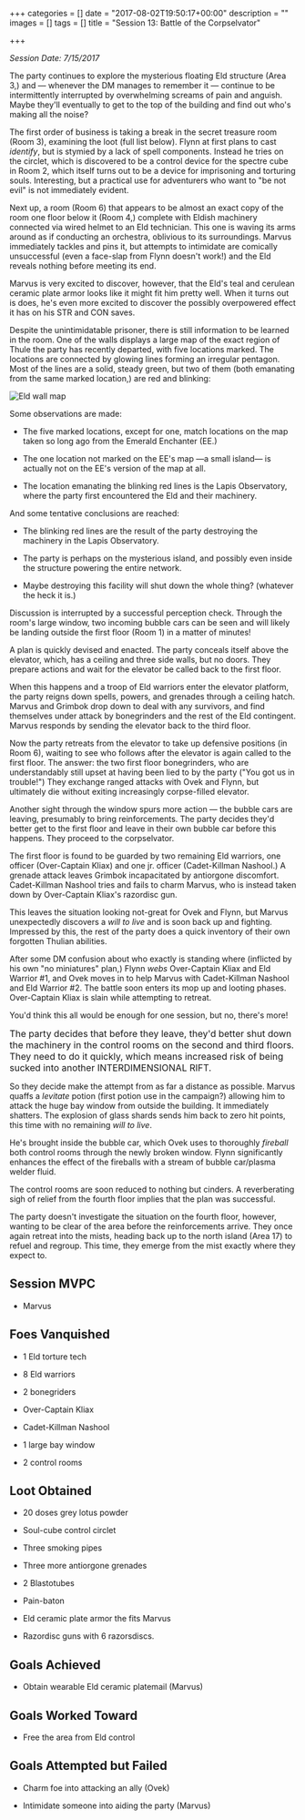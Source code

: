 +++
categories = []
date = "2017-08-02T19:50:17+00:00"
description = ""
images = []
tags = []
title = "Session 13: Battle of the Corpselvator"

+++


*Session Date: 7/15/2017*

The party continues to explore the mysterious floating Eld structure (Area 3,) and — whenever the DM manages to remember it — continue to be intermittently interrupted by overwhelming screams of pain and anguish. Maybe they'll eventually to get to the top of the building and find out who's making all the noise?
<!--more-->

The first order of business is taking a break in the secret treasure room (Room 3), examining the loot (full list below). Flynn at first plans to cast *identify*, but is stymied by a lack of spell components. Instead he tries on the circlet, which is discovered to be a control device for the spectre cube in Room 2, which itself turns out to be a device for imprisoning and torturing souls. Interesting, but a practical use for adventurers who want to "be not evil" is not immediately evident.

Next up, a room (Room 6) that appears to be almost an exact copy of the room one floor below it (Room 4,)  complete with Eldish machinery connected via wired helmet to an Eld technician. This one is waving its arms around as if conducting an orchestra, oblivious to its surroundings. Marvus immediately tackles and pins it, but attempts to intimidate are comically unsuccessful (even a face-slap from Flynn doesn't work!) and the Eld reveals nothing before meeting its end.

Marvus is very excited to discover, however, that the Eld's teal and cerulean ceramic plate armor looks like it might fit him pretty well. When it turns out is does, he's even more excited to discover the possibly overpowered effect it has on his STR and CON saves.

Despite the unintimidatable prisoner, there is still information to be learned in the room. One of the walls displays a large map of the exact region of Thule the party has recently departed, with five locations marked. The locations are connected by glowing lines forming an  irregular pentagon. Most of the lines are a solid, steady green, but two of them (both emanating from the same marked location,) are red and blinking:

![Eld wall map](/uploads/session-13-map.png)

Some observations are made:

* The five marked locations, except for one, match locations on the map taken so long ago from the Emerald Enchanter (EE.)

* The one location not marked on the EE's map —a small island— is actually not on the EE's version of the map at all.

* The location emanating the blinking red lines is the Lapis Observatory, where the party first encountered the Eld and their machinery.

And some tentative conclusions are reached:

* The blinking red lines are the result of the party destroying the machinery in the Lapis Observatory.

* The party is perhaps on the mysterious island, and possibly even inside the structure powering the entire network.

* Maybe destroying this facility will shut down the whole thing? (whatever the heck it is.)

Discussion is interrupted by a successful perception check.  Through the room's large window, two incoming bubble cars can be seen and will likely be landing outside the first floor (Room 1) in a matter of minutes!

A plan is quickly devised and enacted. The party conceals itself above the elevator, which, has a ceiling and three side walls, but no doors. They prepare actions and wait for the elevator be called back to the first floor.

When this happens and a troop of Eld warriors enter the elevator platform, the party reigns down spells, powers, and grenades through a ceiling hatch. Marvus and Grimbok drop down to deal with any survivors, and find themselves under attack by bonegrinders and the rest of the Eld contingent. Marvus responds by sending the elevator back to the third floor.

Now the party retreats from the elevator to take up defensive positions (in Room 6), waiting to see who follows after the elevator is again called to the first floor.  The answer: the two first floor bonegrinders, who are understandably still upset at having been lied to by the party ("You got us in trouble!")  They exchange ranged attacks with Ovek and Flynn, but ultimately die without exiting increasingly corpse-filled elevator.

Another sight through the window spurs more action — the bubble cars are leaving, presumably to bring reinforcements. The party decides they'd better get to the first floor and leave in their own bubble car before this happens. They proceed to the corpselvator.

The first floor is found to be guarded by two remaining Eld warriors, one officer (Over-Captain Kliax) and one jr. officer (Cadet-Killman Nashool.) A grenade attack leaves Grimbok incapacitated by antiorgone discomfort. Cadet-Killman Nashool tries and fails to charm Marvus, who is instead taken down by Over-Captain Kliax's razordisc gun.

This leaves the situation looking not-great for Ovek and Flynn, but Marvus unexpectedly discovers a *will to live* and is soon back up and fighting. Impressed by this, the rest of the party does a quick inventory of their own forgotten Thulian abilities.

After some DM confusion about who exactly is standing where (inflicted by his own "no miniatures" plan,)  Flynn *webs* Over-Captain Kliax and Eld Warrior #1, and Ovek moves in to help Marvus with Cadet-Killman Nashool and Eld Warrior #2. The battle soon enters its mop up and looting phases. Over-Captain Kliax is slain while attempting to retreat.

You'd think this all would be enough for one session, but no, there's more!

<span style="font-size: 1rem;">The party decides that before they leave, they'd better shut down the machinery in the control rooms on the second and third floors. They need to do it quickly, which means increased risk of being sucked into another INTERDIMENSIONAL RIFT.</span>

So they decide make the attempt from as far a distance as possible. Marvus quaffs a *levitate* potion (first potion use in the campaign?) allowing him to attack the huge bay window from outside the building. It immediately shatters. The explosion of glass shards sends him back to zero hit points, this time with no remaining *will to live*.

He's brought inside the bubble car, which Ovek uses to thoroughly *fireball* both control rooms through the newly broken window. Flynn significantly enhances the effect of the fireballs with a stream of bubble car/plasma welder fluid.

The control rooms are soon reduced to nothing but cinders. A reverberating sigh of relief  from the fourth floor implies that the plan was successful.

The party doesn't investigate the situation on the fourth floor, however, wanting to be clear of the area before the reinforcements arrive. They once again retreat into the mists, heading back up to the north island (Area 17) to refuel and regroup. This time, they emerge from the mist exactly where they expect to.

## Session MVPC

* Marvus

## Foes Vanquished

* 1 Eld torture tech

* 8 Eld warriors

* 2 bonegriders

* Over-Captain Kliax

* Cadet-Killman Nashool

* 1 large bay window

* 2 control rooms

## Loot Obtained

* 20 doses grey lotus powder

* Soul-cube control circlet

* Three smoking pipes

* Three more antiorgone grenades

* 2 Blastotubes

* Pain-baton

* Eld ceramic plate armor the fits Marvus

* Razordisc guns with 6 razorsdiscs.

## Goals Achieved

* Obtain wearable Eld ceramic platemail (Marvus)

## Goals Worked Toward

* Free the area from Eld control

## Goals Attempted but Failed

* Charm foe into attacking an ally (Ovek)

* Intimidate someone into aiding the party (Marvus)